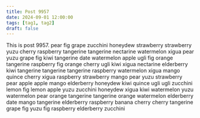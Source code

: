 ```yaml
---
title: Post 9957
date: 2024-09-01 12:00:00
tags: [tag1, tag2]
draft: false
---
```

This is post 9957.
pear
fig
grape
zucchini
honeydew
strawberry
strawberry
yuzu
cherry
raspberry
tangerine
tangerine
nectarine
watermelon
xigua
pear
yuzu
grape
fig
kiwi
tangerine
date
watermelon
apple
ugli
fig
orange
tangerine
raspberry
fig
orange
cherry
ugli
kiwi
xigua
nectarine
elderberry
kiwi
tangerine
tangerine
tangerine
raspberry
watermelon
xigua
mango
quince
cherry
xigua
raspberry
strawberry
mango
pear
yuzu
strawberry
pear
apple
apple
mango
elderberry
honeydew
kiwi
quince
ugli
ugli
zucchini
lemon
fig
lemon
apple
yuzu
zucchini
honeydew
xigua
kiwi
watermelon
yuzu
watermelon
pear
orange
tangerine
tangerine
orange
watermelon
elderberry
date
mango
tangerine
elderberry
raspberry
banana
cherry
cherry
tangerine
grape
fig
yuzu
fig
raspberry
elderberry
zucchini
